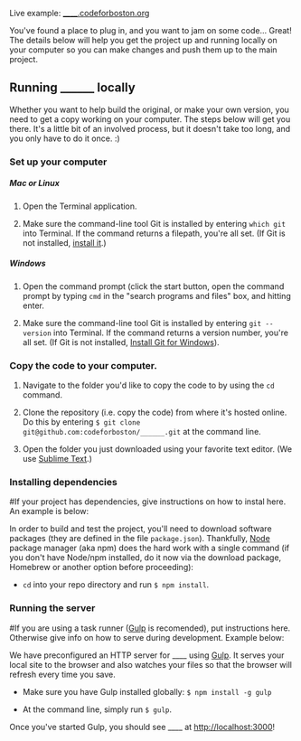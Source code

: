 Live example: [____.codeforboston.org](____.codeforboston.org)

You've found a place to plug in, and you want to jam on some code... Great!
The details below will help you get the project up and running locally on your computer so you can make changes and push them up to the main project.


## Running ______ locally
Whether you want to help build the original, or make your own version, you need to get a copy working on your computer.  The steps below will get you there.  It's a little bit of an involved process, but it doesn't take too long, and you only have to do it once. :)
### Set up your computer

##### Mac or Linux

1. Open the Terminal application.

2. Make sure the command-line tool Git is installed by entering `which git` into Terminal. If the command returns a filepath, you're all set. (If Git is not installed, [install it](http://git-scm.com/book/en/Getting-Started-Installing-Git).)

##### Windows

1. Open the command prompt (click the start button, open the command prompt by typing `cmd` in the "search programs and files" box, and hitting enter.

2. Make sure the command-line tool Git is installed by entering `git --version` into Terminal. If the command returns a version number, you're all set. (If Git is not installed,
[Install Git for Windows](http://git-scm.com/book/en/Getting-Started-Installing-Git)).


### Copy the code to your computer.

1. Navigate to the folder you'd like to copy the code to by using the `cd` command.

2. Clone the repository (i.e. copy the code) from where it's hosted online. Do this by entering `$ git clone git@github.com:codeforboston/______.git` at the command line.

3. Open the folder you just downloaded using your favorite text editor. (We use [Sublime Text](http://www.sublimetext.com/).)

### Installing dependencies

#If your project has dependencies, give instructions on how to instal here.  An example is below:

In order to build and test the project, you'll need to download software packages (they are defined in the file  `package.json`). Thankfully, [Node](http://nodejs.org/) package manager (aka npm) does the hard work with a single command (if you don't have Node/npm installed, do it now via the download package, Homebrew or another option before proceeding):

* `cd` into your repo directory and run `$ npm install`.

### Running the server
#If you are using a task runner ([Gulp](http://gulpjs.com/) is recomended), put instructions here.  Otherwise give info on how to serve during development.  Example below: 

We have preconfigured an HTTP server for ____ using [Gulp](http://gulpjs.com/).  It serves your local site to the browser and also watches your files so that the browser will refresh every time you save.


* Make sure you have Gulp installed globally: `$ npm install -g gulp`

* At the command line, simply run `$ gulp`.

Once you've started Gulp, you should see ____ at [http://localhost:3000](http://localhost:3000)!


